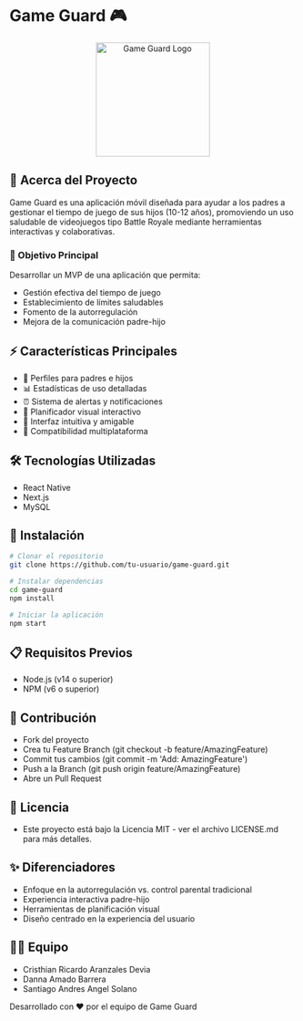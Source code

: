 # Game Guard 🎮

<p align="center">
  <img src="path/to/logo.png" alt="Game Guard Logo" width="200"/>
</p>

## 📱 Acerca del Proyecto

Game Guard es una aplicación móvil diseñada para ayudar a los padres a gestionar el tiempo de juego de sus hijos (10-12 años), promoviendo un uso saludable de videojuegos tipo Battle Royale mediante herramientas interactivas y colaborativas.

### 🎯 Objetivo Principal
Desarrollar un MVP de una aplicación que permita:
- Gestión efectiva del tiempo de juego
- Establecimiento de límites saludables
- Fomento de la autorregulación
- Mejora de la comunicación padre-hijo

## ⚡ Características Principales

- 👥 Perfiles para padres e hijos
- 📊 Estadísticas de uso detalladas
- ⏰ Sistema de alertas y notificaciones
- 📅 Planificador visual interactivo
- 🎨 Interfaz intuitiva y amigable
- 📱 Compatibilidad multiplataforma

## 🛠️ Tecnologías Utilizadas

- React Native
- Next.js
- MySQL

## 🚀 Instalación

```bash
# Clonar el repositorio
git clone https://github.com/tu-usuario/game-guard.git

# Instalar dependencias
cd game-guard
npm install

# Iniciar la aplicación
npm start

```

## 📋 Requisitos Previos
- Node.js (v14 o superior)
- NPM (v6 o superior)

## 🤝 Contribución
- Fork del proyecto
- Crea tu Feature Branch (git checkout -b feature/AmazingFeature)
- Commit tus cambios (git commit -m 'Add: AmazingFeature')
- Push a la Branch (git push origin feature/AmazingFeature)
- Abre un Pull Request
## 📄 Licencia
- Este proyecto está bajo la Licencia MIT - ver el archivo LICENSE.md para más detalles.

## ✨ Diferenciadores
- Enfoque en la autorregulación vs. control parental tradicional
- Experiencia interactiva padre-hijo
- Herramientas de planificación visual
- Diseño centrado en la experiencia del usuario

## 🙋‍♂️ Equipo
- Cristhian Ricardo Aranzales Devia
- Danna Amado Barrera
- Santiago Andres Angel Solano 

Desarrollado con ❤️ por el equipo de Game Guard